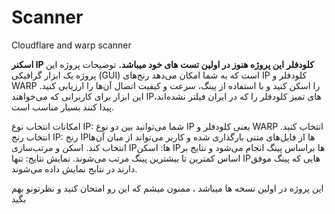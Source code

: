 # Scanner
Cloudflare and warp scanner

****اسکنر IP کلودفلر****
****این پروژه هنوز در اولین تست های خود میباشد.****
توضیحات پروژه
این پروژه یک ابزار گرافیکی (GUI) است که به شما امکان می‌دهد رنج‌های IP کلودفلر و WARP را اسکن کنید و با استفاده از پینگ، سرعت و کیفیت اتصال آن‌ها را ارزیابی کنید. این ابزار برای کاربرانی که می‌خواهند IPهای تمیز کلودفلر را که در ایران فیلتر نشده‌اند، پیدا کنند بسیار مناسب است.

امکانات
انتخاب نوع IP: شما می‌توانید بین دو نوع IP یعنی کلودفلر و WARP انتخاب کنید.
انتخاب رنج IP: رنج IPها از فایل‌های متنی بارگذاری شده و کاربر می‌تواند از میان آن‌ها انتخاب کند.
اسکن و مرتب‌سازی IPها: اسکن IPها براساس پینگ انجام می‌شود و نتایج بر اساس کمترین تا بیشترین پینگ مرتب می‌شوند.
نمایش نتایج: تنها IPهایی که پینگ موفق دارند در نتایج نمایش داده می‌شوند.


این پروژه در اولین نسخه ها میباشد ، ممنون میشم که این رو امتحان کنید و نظرتونو بهم بگید
